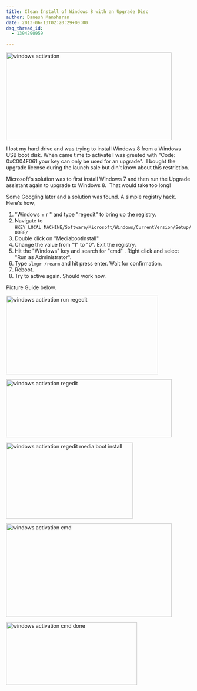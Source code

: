 ```yaml
---
title: Clean Install of Windows 8 with an Upgrade Disc
author: Danesh Manoharan
date: 2013-06-13T02:20:29+00:00
dsq_thread_id:
  - 1394290959

---
```

[<img loading="lazy" alt="windows activation" src="/wp-content/uploads/2013/06/windows-activation-450x239.png" width="450" height="239" />][1]

I lost my hard drive and was trying to install Windows 8 from a Windows USB boot disk. When came time to activate I was greeted with "Code: 0xC004F061 your key can only be used for an upgrade".  I bought the upgrade license during the launch sale but din't know about this restriction.

Microsoft's solution was to first install Windows 7 and then run the Upgrade assistant again to upgrade to Windows 8.  That would take too long!

Some Googling later and a solution was found. A simple registry hack. Here's how,

  1. "Windows + r " and type "regedit" to bring up the registry.
  2. Navigate to `HKEY_LOCAL_MACHINE/Software/Microsoft/Windows/CurrentVersion/Setup/OOBE/`
  3. Double click on "MediabootInstall"
  4. Change the value from "1" to "0". Exit the registry.
  5. Hit the "Windows" key and search for "cmd" . Right click and select "Run as Administrator".
  6. Type `slmgr /rearm` and hit press enter. Wait for confirmation.
  7. Reboot.
  8. Try to active again. Should work now.

Picture Guide below.<!--more-->

[<img loading="lazy" alt="windows activation run regedit" src="/wp-content/uploads/2013/06/windows-activation-run-regedit.png" width="413" height="213" />][2]

[<img loading="lazy" class="alignnone size-medium wp-image-3230" alt="windows activation regedit" src="/wp-content/uploads/2013/06/windows-activation-regedit-450x157.png" width="450" height="157" srcset="/wp-content/uploads/2013/06/windows-activation-regedit-450x157.png 450w, /wp-content/uploads/2013/06/windows-activation-regedit.png 728w" sizes="(max-width: 450px) 100vw, 450px" />][3]

[<img loading="lazy" class="alignnone size-full wp-image-3229" alt="windows activation regedit media boot install" src="/wp-content/uploads/2013/06/windows-activation-regedit-media-boot-install.png" width="345" height="206" />][4]

[<img loading="lazy" class="alignnone size-medium wp-image-3228" alt="windows activation cmd" src="/wp-content/uploads/2013/06/windows-activation-cmd-450x253.png" width="450" height="253" srcset="/wp-content/uploads/2013/06/windows-activation-cmd-450x253.png 450w, /wp-content/uploads/2013/06/windows-activation-cmd-1024x576.png 1024w, /wp-content/uploads/2013/06/windows-activation-cmd.png 1920w" sizes="(max-width: 450px) 100vw, 450px" />][5]

[<img loading="lazy" class="alignnone size-full wp-image-3227" alt="windows activation cmd done" src="/wp-content/uploads/2013/06/windows-activation-cmd-done.png" width="356" height="170" />][6]

 

 [1]: /wp-content/uploads/2013/06/windows-activation.png
 [2]: /wp-content/uploads/2013/06/windows-activation-run-regedit.png
 [3]: /wp-content/uploads/2013/06/windows-activation-regedit.png
 [4]: /wp-content/uploads/2013/06/windows-activation-regedit-media-boot-install.png
 [5]: /wp-content/uploads/2013/06/windows-activation-cmd.png
 [6]: /wp-content/uploads/2013/06/windows-activation-cmd-done.png